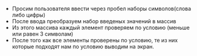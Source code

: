 - Просим пользователя ввести через пробел наборы символов(слова либо цифры)
- После ввода преобразуем набор введеных значений в массив
- Из этого массива каждый элемент проверяем по условию (меньше или равен 3 символам)
- После того как все элементы проверены по условию, те из них которые подходят нам по условию выводим на экран.

